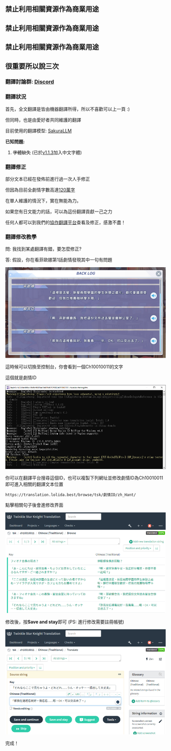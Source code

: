 ## 禁止利用相關資源作為商業用途

## 禁止利用相關資源作為商業用途

## 禁止利用相關資源作為商業用途

## 很重要所以說三次

### 翻譯討論群: [Discord](https://discord.gg/XAgHS4zAAk)

### 翻譯狀況

首先，全文翻譯是皆由機器翻譯所得，所以不喜歡可以上一頁 :)

但同時，也是由愛好者共同維護的翻譯

目前使用的翻譯模型: [SakuraLLM](https://github.com/SakuraLLM/Sakura-13B-Galgame)

**已知問題:** 

1. ~~字體缺失~~ (已於[v1.1.3](https://github.com/TSKModding/TSKHook/releases/tag/v1.1.3)加入中文字體)

### 翻譯修正

部分文本已經在發佈前進行過一次人手修正

但因為目前全劇情字數高達[120萬字](https://translation.lolida.best/projects/tsk/#information)

在單人維護的情況下，實在無能為力。

如果您有日文能力的話，可以為這份翻譯貢獻一己之力

任何人都可以到我們的[協作翻譯平台](https://translation.lolida.best/projects/tsk/)查看及修正，感激不盡！

### 翻譯修改教學

問: 我找到某處翻譯有錯，要怎麼修正?

答: 假設，你在看菲歐娜第1話劇情發現其中一句有問題

![tsk_translation2.png](./img/tsk_translation1.png)

這時候可以切換至控制台，你會看到一個Ch10010011的文字

這個就是劇情ID

![tsk_translation3.png](./img/tsk_translation2.png)

你可以在翻譯平台搜尋這個ID，也可以複製下列網址並修改劇情ID為Ch10010011即可進入相關的翻譯文本位置

`https://translation.lolida.best/browse/tsk/劇情ID/zh_Hant/`

點擊相關句子後會進修改界面

![tsk_translation4.png](./img/tsk_translation3.png)

修改後，按**Save and stay**即可 (PS: 進行修改需要註冊帳號)

![tsk_translation5.png](./img/tsk_translation4.png)

完成！
